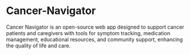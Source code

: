 # Cancer-Navigator
Cancer Navigator is an open-source web app designed to support cancer patients and caregivers with tools for symptom tracking, medication management, educational resources, and community support, enhancing the quality of life and care.
